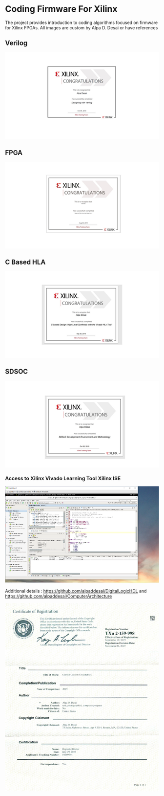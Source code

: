 # Coding Firmware For Xilinx


The project provides introduction to coding algorithms focused on firmware for Xilinx FPGAs.
All images are custom by Alpa D. Desai or have references


## Verilog
![image](Verilog.jpg)

## FPGA 
![image](DesigningFPGA.jpg)

## C Based HLA
![image](CbasedHLA.jpg)

## SDSOC
![image](SDSOC.jpg)

### Access to Xilinx Vivado Learning Tool Xilinx ISE
![image](Vivado.png)

Additional details : https://github.com/alpaddesai/DigitalLogicHDL and https://github.com/alpaddesai/ComputerArchitecture 

![image](USCopyrightCertificateofRegistration.png)

